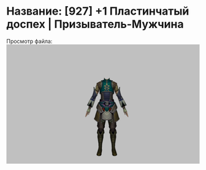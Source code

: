 # Название: [927] +1 Пластинчатый доспех | Призыватель-Мужчина

Просмотр файла:
![p080001.png](p080001.png)